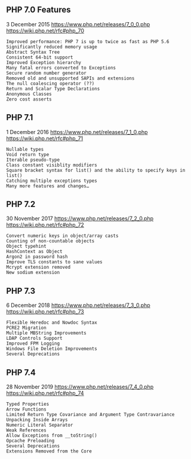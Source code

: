 ## PHP 7.0 Features

3 December 2015
https://www.php.net/releases/7_0_0.php
https://wiki.php.net/rfc#php_70

    Improved performance: PHP 7 is up to twice as fast as PHP 5.6
    Significantly reduced memory usage
    Abstract Syntax Tree
    Consistent 64-bit support
    Improved Exception hierarchy
    Many fatal errors converted to Exceptions
    Secure random number generator
    Removed old and unsupported SAPIs and extensions
    The null coalescing operator (??)
    Return and Scalar Type Declarations
    Anonymous Classes
    Zero cost asserts

## PHP 7.1

1 December 2016
https://www.php.net/releases/7_1_0.php
https://wiki.php.net/rfc#php_71

    Nullable types
    Void return type
    Iterable pseudo-type
    Class constant visiblity modifiers
    Square bracket syntax for list() and the ability to specify keys in list()
    Catching multiple exceptions types
    Many more features and changes…

## PHP 7.2 

30 November 2017
https://www.php.net/releases/7_2_0.php
https://wiki.php.net/rfc#php_72

    Convert numeric keys in object/array casts
    Counting of non-countable objects
    Object typehint
    HashContext as Object
    Argon2 in password hash
    Improve TLS constants to sane values
    Mcrypt extension removed
    New sodium extension

## PHP 7.3

6 December 2018
https://www.php.net/releases/7_3_0.php
https://wiki.php.net/rfc#php_73

    Flexible Heredoc and Nowdoc Syntax
    PCRE2 Migration
    Multiple MBString Improvements
    LDAP Controls Support
    Improved FPM Logging
    Windows File Deletion Improvements
    Several Deprecations

## PHP 7.4

28 November 2019
https://www.php.net/releases/7_4_0.php
https://wiki.php.net/rfc#php_74

    Typed Properties
    Arrow Functions
    Limited Return Type Covariance and Argument Type Contravariance
    Unpacking Inside Arrays
    Numeric Literal Separator
    Weak References
    Allow Exceptions from __toString()
    Opcache Preloading
    Several Deprecations
    Extensions Removed from the Core
